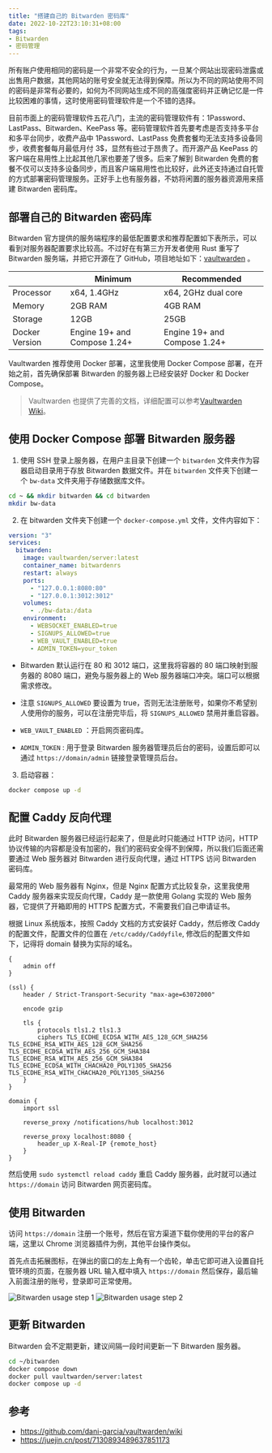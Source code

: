 ```yaml
---
title: "搭建自己的 Bitwarden 密码库"
date: 2022-10-22T23:10:31+08:00
tags: 
- Bitwarden
- 密码管理
---
```


所有账户使用相同的密码是一个非常不安全的行为，一旦某个网站出现密码泄露或出售用户数据，其他网站的账号安全就无法得到保障。所以为不同的网站使用不同的密码是非常有必要的，如何为不同网站生成不同的高强度密码并正确记忆是一件比较困难的事情，这时使用密码管理软件是一个不错的选择。

目前市面上的密码管理软件五花八门，主流的密码管理软件有：1Password、LastPass、Bitwarden、KeePass 等。密码管理软件首先要考虑是否支持多平台和多平台同步，收费产品中 1Password、LastPass 免费套餐均无法支持多设备同步，收费套餐每月最低月付 3$，显然有些过于昂贵了。而开源产品 KeePass 的客户端在易用性上比起其他几家也要差了很多。后来了解到 Bitwarden 免费的套餐不仅可以支持多设备同步，而且客户端易用性也比较好，此外还支持通过自托管的方式部署密码管理服务。正好手上也有服务器，不妨将闲置的服务器资源用来搭建 Bitwarden 密码库。

## 部署自己的 Bitwarden 密码库

Bitwarden 官方提供的服务端程序的最低配置要求和推荐配置如下表所示，可以看到对服务器配置要求比较高。不过好在有第三方开发者使用 Rust 重写了 Bitwarden 服务端，并把它开源在了 GitHub，项目地址如下：[vaultwarden](https://github.com/dani-garcia/vaultwarden) 。

|                | Minimum                      | Recommended                  |
| -------------- | ---------------------------- | ---------------------------- |
| Processor      | x64, 1.4GHz                  | x64, 2GHz dual core          |
| Memory         | 2GB RAM                      | 4GB RAM                      |
| Storage        | 12GB                         | 25GB                         |
| Docker Version | Engine 19+ and Compose 1.24+ | Engine 19+ and Compose 1.24+ |

Vaultwarden 推荐使用 Docker 部署，这里我使用 Docker Compose 部署，在开始之前，首先确保部署 Bitwarden 的服务器上已经安装好 Docker 和 Docker Compose。

> Vaultwarden 也提供了完善的文档，详细配置可以参考[Vaultwarden Wiki](https://github.com/dani-garcia/vaultwarden/wiki)。

## 使用 Docker Compose 部署 Bitwarden 服务器

1. 使用 SSH 登录上服务器，在用户主目录下创建一个 `bitwarden` 文件夹作为容器启动目录用于存放 Bitwarden 数据文件。并在 `bitwarden` 文件夹下创建一个 `bw-data` 文件夹用于存储数据库文件。

```bash
cd ~ && mkdir bitwarden && cd bitwarden
mkdir bw-data
```

2. 在 bitwarden 文件夹下创建一个 `docker-compose.yml` 文件，文件内容如下：

```yml
version: "3"
services:
  bitwarden:
    image: vaultwarden/server:latest
    container_name: bitwardenrs
    restart: always
    ports:
      - "127.0.0.1:8080:80"
      - "127.0.0.1:3012:3012"
    volumes:
      - ./bw-data:/data
    environment:
      - WEBSOCKET_ENABLED=true
      - SIGNUPS_ALLOWED=true
      - WEB_VAULT_ENABLED=true
      - ADMIN_TOKEN=your_token
```

- Bitwarden 默认运行在 80 和 3012 端口，这里我将容器的 80 端口映射到服务器的 8080 端口，避免与服务器上的 Web 服务器端口冲突。端口可以根据需求修改。

- 注意 `SIGNUPS_ALLOWED` 要设置为 true，否则无法注册账号，如果你不希望别人使用你的服务，可以在注册完毕后，将 `SIGNUPS_ALLOWED` 禁用并重启容器。

- `WEB_VAULT_ENABLED` ：开启网页密码库。

- `ADMIN_TOKEN` : 用于登录 Bitwarden 服务器管理员后台的密码，设置后即可以通过 `https://domain/admin` 链接登录管理员后台。
3. 启动容器：

```bash
docker compose up -d
```

## 配置 Caddy 反向代理

此时 Bitwarden 服务器已经运行起来了，但是此时只能通过 HTTP 访问，HTTP 协议传输的内容都是没有加密的，我们的密码安全得不到保障，所以我们后面还需要通过 Web 服务器对 Bitwarden 进行反向代理，通过 HTTPS 访问 Bitwarden 密码库。

最常用的 Web 服务器有 Nginx，但是 Nginx 配置方式比较复杂，这里我使用 Caddy 服务器来实现反向代理，Caddy 是一款使用 Golang 实现的 Web 服务器，它提供了开箱即用的 HTTPS 配置方式，不需要我们自己申请证书。

根据 Linux 系统版本，按照 Caddy 文档的方式安装好 Caddy，然后修改 Caddy 的配置文件，配置文件的位置在 `/etc/caddy/Caddyfile`, 修改后的配置文件如下，记得将 domain 替换为实际的域名。

```
{
    admin off
}

(ssl) {
    header / Strict-Transport-Security "max-age=63072000"

    encode gzip

    tls {
        protocols tls1.2 tls1.3
        ciphers TLS_ECDHE_ECDSA_WITH_AES_128_GCM_SHA256 TLS_ECDHE_RSA_WITH_AES_128_GCM_SHA256 TLS_ECDHE_ECDSA_WITH_AES_256_GCM_SHA384 TLS_ECDHE_RSA_WITH_AES_256_GCM_SHA384 TLS_ECDHE_ECDSA_WITH_CHACHA20_POLY1305_SHA256 TLS_ECDHE_RSA_WITH_CHACHA20_POLY1305_SHA256
    }
}

domain {
    import ssl

    reverse_proxy /notifications/hub localhost:3012

    reverse_proxy localhost:8080 {
        header_up X-Real-IP {remote_host}
    }
}
```

然后使用 `sudo systemctl reload caddy` 重启 Caddy 服务器，此时就可以通过 `https://domain` 访问 Bitwarden 网页密码库。

## 使用 Bitwarden

访问 `https://domain` 注册一个账号，然后在官方渠道下载你使用的平台的客户端，这里以 Chrome 浏览器插件为例，其他平台操作类似。

首先点击拓展图标，在弹出的窗口的左上角有一个齿轮，单击它即可进入设置自托管环境的页面，在服务器 URL 输入框中填入 `https://domain` 然后保存，最后输入前面注册的账号，登录即可正常使用。

![Bitwarden usage step 1](https://s2.loli.net/2022/10/23/snUqEM1IFC7oauH.png)
![Bitwarden usage step 2](https://s2.loli.net/2022/10/23/1HeCjK6MZFsQ5zt.png)

## 更新 Bitwarden

Bitwarden 会不定期更新，建议间隔一段时间更新一下 Bitwarden 服务器。

```bash
cd ~/bitwarden
docker compose down
docker pull vaultwarden/server:latest
docker compose up -d
```

## 参考

- https://github.com/dani-garcia/vaultwarden/wiki
- https://juejin.cn/post/7130893489637851173